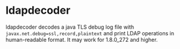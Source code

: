 # ldapdecoder

ldapdecoder decodes a java TLS debug log file with `javax.net.debug=ssl,record,plaintext` and print LDAP operations in human-readable format. It may work for 1.8.0_272 and higher.

